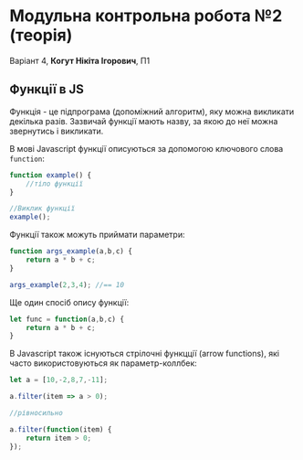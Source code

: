# Модульна контрольна робота №2 (теорія)

Варіант 4, **Когут Нікіта Ігорович**, П1

## Функції в JS

Функція - це підпрограма (допоміжний алгоритм), яку можна викликати декілька разів. Зазвичай функції мають назву, за якою до неї можна звернутись і викликати.

В мові Javascript функції описуються за допомогою ключового слова `function`:

```javascript
function example() {
    //тіло функції
}

//Виклик функції
example();
```

Функції також можуть приймати параметри:

```javascript
function args_example(a,b,c) {
    return a * b + c;
}

args_example(2,3,4); //== 10
```

Ще один спосіб опису функції:
```javascript
let func = function(a,b,c) {
    return a * b + c;
}
```

В Javascript також існуються стрілочні функцції (arrow functions), які часто використовуються як параметр-коллбек:

```javascript
let a = [10,-2,8,7,-11];

a.filter(item => a > 0);

//рівносильно

a.filter(function(item) {
    return item > 0;
});
```